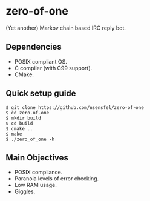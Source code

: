 # zero-of-one
(Yet another) Markov chain based IRC reply bot.

## Dependencies
- POSIX compliant OS.
- C compiler (with C99 support).
- CMake.

## Quick setup guide
```
$ git clone https://github.com/nsensfel/zero-of-one
$ cd zero-of-one
$ mkdir build
$ cd build
$ cmake ..
$ make
$ ./zero_of_one -h
```

## Main Objectives
- POSIX compliance.
- Paranoia levels of error checking.
- Low RAM usage.
- Giggles.
